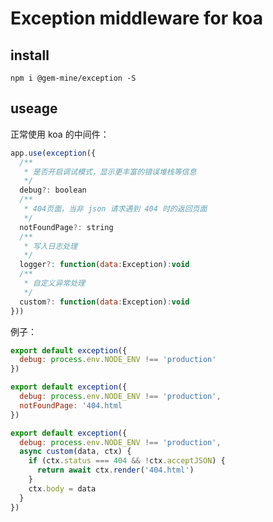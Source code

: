 # Exception middleware for koa

## install

```
npm i @gem-mine/exception -S
```

## useage

正常使用 koa 的中间件：

```js
app.use(exception({
  /**
   * 是否开启调试模式，显示更丰富的错误堆栈等信息
   */
  debug?: boolean
  /**
   * 404页面，当非 json 请求遇到 404 时的返回页面
   */
  notFoundPage?: string
  /**
   * 写入日志处理
   */
  logger?: function(data:Exception):void
  /**
   * 自定义异常处理
   */
  custom?: function(data:Exception):void
}))
```

例子：

```js
export default exception({
  debug: process.env.NODE_ENV !== 'production'
})
```

```js
export default exception({
  debug: process.env.NODE_ENV !== 'production',
  notFoundPage: '404.html
})
```

```js
export default exception({
  debug: process.env.NODE_ENV !== 'production',
  async custom(data, ctx) {
    if (ctx.status === 404 && !ctx.acceptJSON) {
      return await ctx.render('404.html')
    }
    ctx.body = data
  }
})
```
